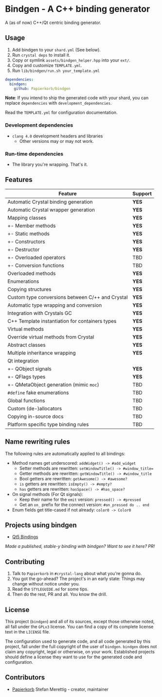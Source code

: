 # Bindgen - A C++ binding generator

A (as of now) C++/Qt centric binding generator.

## Usage

1. Add bindgen to your `shard.yml` (See below).
2. Run `crystal deps` to install it.
3. Copy or symlink `assets/bindgen_helper.hpp` into your `ext/`.
4. Copy and customize `TEMPLATE.yml`.
5. Run `lib/bindgen/run.sh your_template.yml`

```yaml
dependencies:
  bindgen:
    github: Papierkorb/bindgen
```

**Note**: If you intend to ship the generated code with your shard, you can
replace `dependencies` with `development_dependencies`.

Read the `TEMPLATE.yml` for configuration documentation.

### Development dependencies

* `clang 4.0` development headers and libraries
  * Other versions may or may not work.

### Run-time dependencies

* The library you're wrapping.  That's it.

## Features

| Feature                                          | Support |
|--------------------------------------------------|---------|
| Automatic Crystal binding generation             | **YES** |
| Automatic Crystal wrapper generation             | **YES** |
| Mapping classes                                  | **YES** |
|  +- Member methods                               | **YES** |
|  +- Static methods                               | **YES** |
|  +- Constructors                                 | **YES** |
|  +- Destructor                                   | **YES** |
|  +- Overloaded operators                         |   TBD   |
|  +- Conversion functions                         |   TBD   |
| Overloaded methods                               | **YES** |
| Enumerations                                     | **YES** |
| Copying structures                               | **YES** |
| Custom type conversions between C/++ and Crystal | **YES** |
| Automatic type wrapping and conversion           | **YES** |
| Integration with Crystals GC                     | **YES** |
| C++ Template instantiation for containers types  | **YES** |
| Virtual methods                                  | **YES** |
| Override virtual methods from Crystal            | **YES** |
| Abstract classes                                 | **YES** |
| Multiple inheritance wrapping                    | **YES** |
| Qt integration                                   |         |
|  +- QObject signals                              | **YES** |
|  +- QFlags types                                 | **YES** |
|  +- QMetaObject generation (mimic `moc`)         |   TBD   |
| `#define` fake enumerations                      |   TBD   |
| Global functions                                 |   TBD   |
| Custom (de-)allocators                           |   TBD   |
| Copying in-source docs                           |   TBD   |
| Platform specific type binding rules             |   TBD   |

## Name rewriting rules

The following rules are automatically applied to all bindings:

* Method names get underscored: `addWidget() -> #add_widget`
  * Setter methods are rewritten: `setWindowTitle() -> #window_title=`
  * Getter methods are rewritten: `getWindowTitle() -> #window_title`
  * Bool getters are rewritten: `getAwesome() -> #awesome?`
  * `is` getters are rewritten: `isEmpty() -> #empty?`
  * `has` getters are rewritten: `hasSpace() -> #has_space?`
* On signal methods (For Qt signals):
  * Keep their name for the `emit` version: `pressed() -> #pressed`
  * Get an `on_` prefix for the connect version: `#on_pressed do .. end`
* Enum fields get title-cased if not already: `color0 -> Color0`

## Projects using bindgen

* [Qt5 Bindings](https://github.com/Papierkorb/qt5)

*Made a published, stable-y binding with bindgen?  Want to see it here?  PR!*

## Contributing

1. Talk to `Papierkorb` in `#crystal-lang` about what you're gonna do.
2. You got the go-ahead?  The project's in an early state: Things may change without notice under you.
3. Read the `STYLEGUIDE.md` for some tips.
4. Then do the rest, PR and all.  You know the drill.

## License

This project (`bindgen`) and all of its sources, except those otherwise noted,
all fall under the `GPLv3` license.  You can find a copy of its complete license
text in the `LICENSE` file.

The configuration used to generate code, and all code generated by this project,
fall under the full copyright of the user of `bindgen`.  `bindgen` does not
claim any copyright, legal or otherwise, on your work.  Established projects
should define a license they want to use for the generated code and
configuration.

## Contributors

- [Papierkorb](https://github.com/Papierkorb) Stefan Merettig - creator, maintainer
